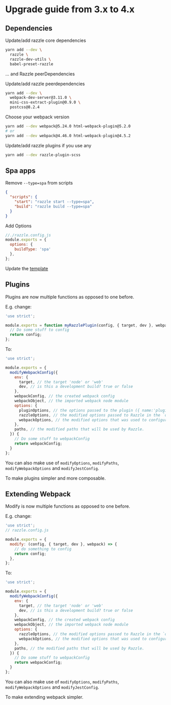 # Upgrade guide from 3.x to 4.x

## Dependencies

Update/add razzle core dependencies

```bash
yarn add --dev \
  razzle \
  razzle-dev-utils \
  babel-preset-razzle
```

... and Razzle peerDependencies

Update/add razzle peerdependencies

```bash
yarn add --dev \
  webpack-dev-server@3.11.0 \
  mini-css-extract-plugin@0.9.0 \
  postcss@8.2.4
```

Choose your webpack version

```bash
yarn add --dev webpack@5.24.0 html-webpack-plugin@5.2.0
# or
yarn add --dev webpack@4.46.0 html-webpack-plugin@4.5.2
```

Update/add razzle plugins if you use any

```bash
yarn add --dev razzle-plugin-scss
```

## Spa apps

Remove `--type=spa` from scripts

```json
{
  "scripts": {
    "start": "razzle start --type=spa",
    "build": "razzle build --type=spa"
  }
}
```

Add Options

```js
//./razzle.config.js
module.exports = {
  options: {
    buildType: 'spa'
  },
};
```

Update the [template](https://razzlejs.org/docs/single-page-applications)

## Plugins

Plugins are now multiple functions as opposed to one before.

E.g. change:

```js
'use strict';

module.exports = function myRazzlePlugin(config, { target, dev }, webpack, options) {
  // Do some stuff to config
  return config;
};
```

To:

```js
'use strict';

module.exports = {
  modifyWebpackConfig({
    env: {
      target, // the target 'node' or 'web'
      dev, // is this a development build? true or false
    },
    webpackConfig, // the created webpack config
    webpackObject, // the imported webpack node module
    options: {
      pluginOptions, // the options passed to the plugin ({ name:'pluginname', options: { key: 'value'}})
      razzleOptions, // the modified options passed to Razzle in the `options` key in `razzle.config.js` (options: { key: 'value'})
      webpackOptions, // the modified options that was used to configure webpack/ webpack loaders and plugins
    },
    paths, // the modified paths that will be used by Razzle.
  }) {
    // Do some stuff to webpackConfig
    return webpackConfig;
  }
};
```

You can also make use of `modifyOptions`, `modifyPaths`, `modifyWebpackOptions` and `modifyJestConfig`.

To make plugins simpler and more composable.

## Extending Webpack

Modify is now multiple functions as opposed to one before.

E.g. change:

```js
'use strict';
// razzle.config.js

module.exports = {
  modify: (config, { target, dev }, webpack) => {
    // do something to config
    return config;
  },
};
```

To:

```js
'use strict';

module.exports = {
  modifyWebpackConfig({
    env: {
      target, // the target 'node' or 'web'
      dev, // is this a development build? true or false
    },
    webpackConfig, // the created webpack config
    webpackObject, // the imported webpack node module
    options: {
      razzleOptions, // the modified options passed to Razzle in the `options` key in `razzle.config.js` (options: { key: 'value'})
      webpackOptions, // the modified options that was used to configure webpack/ webpack loaders and plugins
    },
    paths, // the modified paths that will be used by Razzle.
  }) {
    // Do some stuff to webpackConfig
    return webpackConfig;
  }
};
```

You can also make use of `modifyOptions`, `modifyPaths`, `modifyWebpackOptions` and `modifyJestConfig`.

To make extending webpack simpler.
